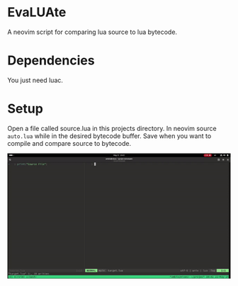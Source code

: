 # EvaLUAte
A neovim script for comparing lua source to lua bytecode.

# Dependencies 
You just need luac.

# Setup
Open a file called source.lua in this projects directory. In neovim source `auto.lua` while in the desired bytecode buffer. Save when you want to compile and compare source to bytecode. 


![Alt Text](showcase.gif)
